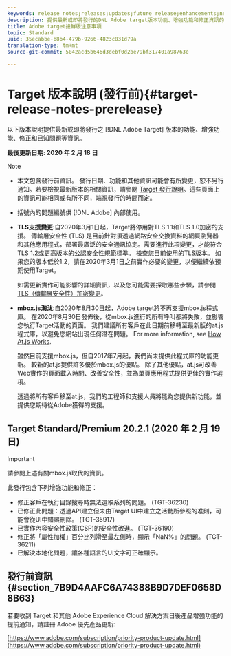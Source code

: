 ```yaml
---
keywords: release notes;releases;updates;future release;enhancements;new features;fixes
description: 提供最新或即將發行的DNL Adobe target版本功能、增強功能和修正資訊的發行說明。
title: Adobe target搶鮮版注意事項
topic: Standard
uuid: 35ecabbe-b8b4-479b-9266-4823c831d79a
translation-type: tm+mt
source-git-commit: 5042acd5b646d3debf0d2be79bf317401a98763e

---
```



# Target 版本說明 (發行前){#target-release-notes-prerelease}

以下版本說明提供最新或即將發行之 [!DNL Adobe Target] 版本的功能、增強功能、修正和已知問題等資訊。

**最後更新日期: 2020 年 2 月 18 日**

>[!NOTE]
>
>* 本文包含發行前資訊。 發行日期、功能和其他資訊可能會有所變更，恕不另行通知。若要檢視最新版本的相關資訊，請參閱 [Target 發行說明](release-notes.md)。這些頁面上的資訊可能相同或有所不同，端視發行的時間而定。
   >
   >
* 括號內的問題編號供 [!DNL Adobe] 內部使用。
   >
   >
* **TLS支援變更**:自2020年3月1日起，Target將停用對TLS 1.1和TLS 1.0加密的支援。 傳輸層安全性 (TLS) 是目前針對須透過網路安全交換資料的網頁瀏覽器和其他應用程式，部署最廣泛的安全通訊協定。需要進行此項變更，才能符合TLS 1.2或更高版本的公認安全性規範標準。 檢查您目前使用的TLS版本。 如果您的版本低於1.2，請在2020年3月1日之前實作必要的變更，以便繼續依預期使用Target。
   >
   >   
   如需更新實作可能影響的詳細資訊，以及您可能需要採取哪些步驟，請參閱 [TLS（傳輸層安全性）加密變更](/help/c-implementing-target/c-considerations-before-you-implement-target/tls-transport-layer-security-encryption.md)。
   >
   >
* **mbox.js淘汰**:自2020年8月30日起，Adobe target將不再支援mbox.js程式庫。 在2020年8月30日發佈後，從mbox.js進行的所有呼叫都將失敗，並影響您執行Target活動的頁面。 我們建議所有客戶在此日期前移轉至最新版的at.js程式庫，以避免您網站出現任何潛在問題。 For more information, see [How At.js Works](/help/c-implementing-target/c-implementing-target-for-client-side-web/c-how-atjs-works/how-atjs-works.md).
   >
   >   
   雖然目前支援mbox.js，但自2017年7月起，我們尚未提供此程式庫的功能更新。 較新的at.js提供許多優於mbox.js的優點。 除了其他優點，at.js可改善Web實作的頁面載入時間、改善安全性，並為單頁應用程式提供更佳的實作選項。
   >
   >   
   透過將所有客戶移至at.js，我們的工程師和支援人員將能為您提供新功能，並提供您期待從Adobe獲得的支援。


## Target Standard/Premium 20.2.1 (2020 年 2 月 19 日)

>[!IMPORTANT]
>
>請參閱上述有關mbox.js取代的資訊。

此發行包含下列增強功能和修正：

* 修正客戶在執行目錄搜尋時無法選取系列的問題。 (TGT-36230)
* 已修正此問題：透過API建立但未由Target UI中建立之活動所參照的准則，可能會從UI中錯誤刪除。 (TGT-35917)
* 已實作內容安全性政策(CSP)的安全性改進。 (TGT-36190)
* 修正將「屬性加權」百分比列滑至最左側時，顯示「NaN%」的問題。 (TGT-36211)
* 已解決本地化問題，讓各種語言的UI文字可正確顯示。

## 發行前資訊 {#section_7B9D4AAFC6A74388B9D7DEF0658D8B63}

若要收到 Target 和其他 Adobe Experience Cloud 解決方案日後產品增強功能的提前通知，請註冊 Adobe 優先產品更新:

[https://www.adobe.com/subscription/priority-product-update.html](https://www.adobe.com/subscription/priority-product-update.html)
